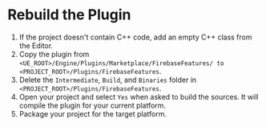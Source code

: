 # Rebuild the Plugin
1. If the project doesn't contain C++ code, add an empty C++ class from the Editor.
2. Copy the plugin from `<UE_ROOT>/Engine/Plugins/Marketplace/FirebaseFeatures/ to <PROJECT_ROOT>/Plugins/FirebaseFeatures`.
3. Delete the `Intermediate`, `Build`, and `Binaries` folder in `<PROJECT_ROOT>/Plugins/FirebaseFeatures`.
4. Open your project and select `Yes` when asked to build the sources. It will compile the plugin for your current platform.
5. Package your project for the target platform.


